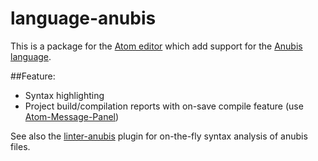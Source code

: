 language-anubis
=========================

This is a package for the [Atom editor](https://atom.io) which add support for the [Anubis language](https://fr.wikipedia.org/wiki/Anubis_%28langage%29).

##Feature:
- Syntax highlighting
- Project build/compilation reports with on-save compile feature (use [Atom-Message-Panel](https://github.com/tcarlsen/atom-message-panel))

See also the [linter-anubis](https://github.com/grz0zrg/linter-anubis) plugin for on-the-fly syntax analysis of anubis files.
